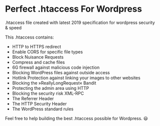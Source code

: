 # Perfect .htaccess For Wordpress
.htaccess file created with latest 2019 specification for wordpress security &amp; speed

This .htaccess contains:

- HTTP to HTTPS redirect
- Enable CORS for specific file types
- Block Nuisance Requests
- Compress and cache files
- 6G firewall against malicious code injection
- Blocking WordPress files against outside access
- Hotlink Protection against linking your images to other websites
- Blocking the »ReallyLongRequest« Bandit
- Protecting the admin area using HTTP
- Blocking the security risk XML-RPC
- The Referrer Header
- The HTTP Security Header
- The WordPress standard rules


Feel free to help building the best .htaccess possible for Wordpress. :smiley:
